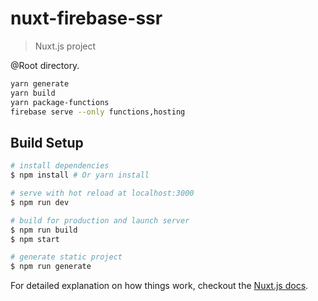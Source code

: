 # nuxt-firebase-ssr

> Nuxt.js project


@Root directory.

```bash
yarn generate
yarn build
yarn package-functions
firebase serve --only functions,hosting
```

## Build Setup

``` bash
# install dependencies
$ npm install # Or yarn install

# serve with hot reload at localhost:3000
$ npm run dev

# build for production and launch server
$ npm run build
$ npm start

# generate static project
$ npm run generate
```

For detailed explanation on how things work, checkout the [Nuxt.js docs](https://github.com/nuxt/nuxt.js).
